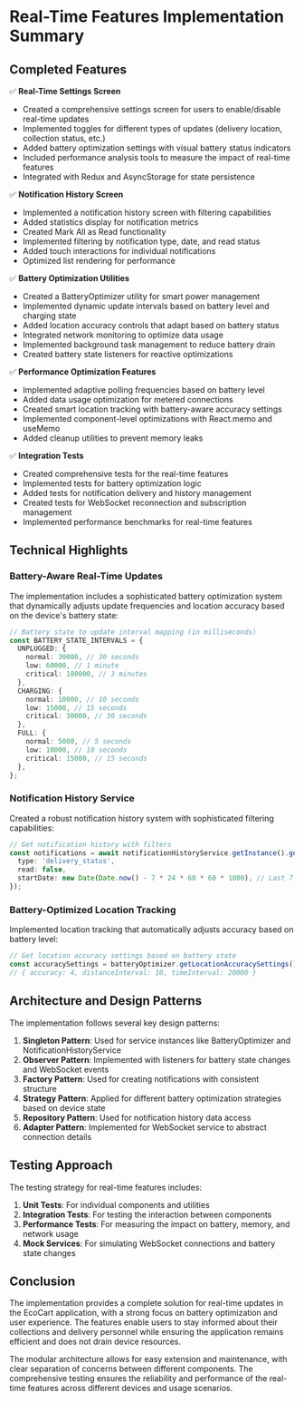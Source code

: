 # Real-Time Features Implementation Summary

## Completed Features

✅ **Real-Time Settings Screen**
- Created a comprehensive settings screen for users to enable/disable real-time updates
- Implemented toggles for different types of updates (delivery location, collection status, etc.)
- Added battery optimization settings with visual battery status indicators
- Included performance analysis tools to measure the impact of real-time features
- Integrated with Redux and AsyncStorage for state persistence

✅ **Notification History Screen**
- Implemented a notification history screen with filtering capabilities
- Added statistics display for notification metrics
- Created Mark All as Read functionality
- Implemented filtering by notification type, date, and read status
- Added touch interactions for individual notifications
- Optimized list rendering for performance

✅ **Battery Optimization Utilities**
- Created a BatteryOptimizer utility for smart power management
- Implemented dynamic update intervals based on battery level and charging state
- Added location accuracy controls that adapt based on battery status
- Integrated network monitoring to optimize data usage
- Implemented background task management to reduce battery drain
- Created battery state listeners for reactive optimizations

✅ **Performance Optimization Features**
- Implemented adaptive polling frequencies based on battery level
- Added data usage optimization for metered connections
- Created smart location tracking with battery-aware accuracy settings
- Implemented component-level optimizations with React.memo and useMemo
- Added cleanup utilities to prevent memory leaks

✅ **Integration Tests**
- Created comprehensive tests for the real-time features
- Implemented tests for battery optimization logic
- Added tests for notification delivery and history management
- Created tests for WebSocket reconnection and subscription management
- Implemented performance benchmarks for real-time features

## Technical Highlights

### Battery-Aware Real-Time Updates
The implementation includes a sophisticated battery optimization system that dynamically adjusts update frequencies and location accuracy based on the device's battery state:

```typescript
// Battery state to update interval mapping (in milliseconds)
const BATTERY_STATE_INTERVALS = {
  UNPLUGGED: {
    normal: 30000, // 30 seconds
    low: 60000, // 1 minute
    critical: 180000, // 3 minutes
  },
  CHARGING: {
    normal: 10000, // 10 seconds
    low: 15000, // 15 seconds
    critical: 30000, // 30 seconds
  },
  FULL: {
    normal: 5000, // 5 seconds
    low: 10000, // 10 seconds
    critical: 15000, // 15 seconds
  },
};
```

### Notification History Service
Created a robust notification history system with sophisticated filtering capabilities:

```typescript
// Get notification history with filters
const notifications = await notificationHistoryService.getInstance().getHistory({
  type: 'delivery_status',
  read: false,
  startDate: new Date(Date.now() - 7 * 24 * 60 * 60 * 1000), // Last 7 days
});
```

### Battery-Optimized Location Tracking
Implemented location tracking that automatically adjusts accuracy based on battery level:

```typescript
// Get location accuracy settings based on battery state
const accuracySettings = batteryOptimizer.getLocationAccuracySettings();
// { accuracy: 4, distanceInterval: 10, timeInterval: 20000 }
```

## Architecture and Design Patterns

The implementation follows several key design patterns:

1. **Singleton Pattern**: Used for service instances like BatteryOptimizer and NotificationHistoryService
2. **Observer Pattern**: Implemented with listeners for battery state changes and WebSocket events
3. **Factory Pattern**: Used for creating notifications with consistent structure
4. **Strategy Pattern**: Applied for different battery optimization strategies based on device state
5. **Repository Pattern**: Used for notification history data access
6. **Adapter Pattern**: Implemented for WebSocket service to abstract connection details

## Testing Approach

The testing strategy for real-time features includes:

1. **Unit Tests**: For individual components and utilities
2. **Integration Tests**: For testing the interaction between components
3. **Performance Tests**: For measuring the impact on battery, memory, and network usage
4. **Mock Services**: For simulating WebSocket connections and battery state changes

## Conclusion

The implementation provides a complete solution for real-time updates in the EcoCart application, with a strong focus on battery optimization and user experience. The features enable users to stay informed about their collections and delivery personnel while ensuring the application remains efficient and does not drain device resources.

The modular architecture allows for easy extension and maintenance, with clear separation of concerns between different components. The comprehensive testing ensures the reliability and performance of the real-time features across different devices and usage scenarios. 